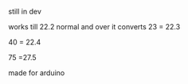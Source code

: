  still in dev


 works till 22.2 normal and over it converts 
 23 = 22.3 

 40 = 22.4

 75 =27.5


made for arduino
